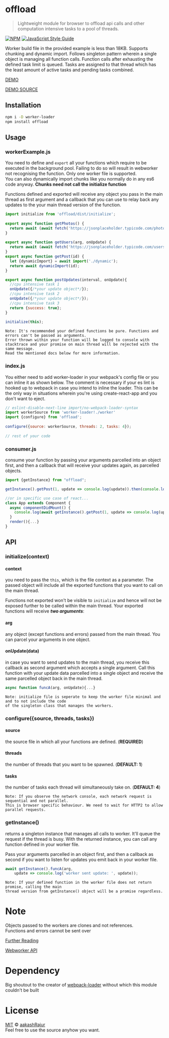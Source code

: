 
  
# offload  
  
> Lightweight module for browser to offload api calls and other computation intensive tasks to a pool of threads.  
  
[![NPM](https://img.shields.io/npm/v/offload.svg)](https://www.npmjs.com/package/offload) [![JavaScript Style Guide](https://img.shields.io/badge/code_style-standard-brightgreen.svg)](https://standardjs.com)  
  
Worker build file in the provided example is less than 18KB. Supports chunking and dynamic import. Follows singleton pattern wherein a single object is managing all function calls. Function calls after exhausting the defined task limit is queued. Tasks are assigned to that thread which has the least amount of active tasks and pending tasks combined.  
  
[DEMO](https://aakashrajur.github.io/offload/)  
  
[DEMO SOURCE](https://github.com/aakashRajur/offload/tree/master/example)  
  
## Installation  
```bash  
npm i -D worker-loader  
npm install offload  
```  
  
## Usage  
  
### workerExample.js  
You need to define and  ```export``` all your functions which require to be  executed in the background pool. Failing to do so will result in webworker not recognising the function. Only one worker file is supported.  
You can also dynamically import chunks like you normally do in any es6 code anyway.  **Chunks need not call the initialize function**
  
Functions defined and exported will receive any object you pass in the main thread as first argument and a callback that you can use to relay back any updates to the your main thread version of the function.
```jsx harmony  
import initialize from 'offload/dist/initialize';  
  
export async function getPhotos() {  
  return await (await fetch('https://jsonplaceholder.typicode.com/photos')).json()  
}  
  
export async function getUsers(arg, onUpdate) {  
  return await (await fetch('https://jsonplaceholder.typicode.com/users')).json()  
}  
export async function getPost(id) {  
  let {dynamicImport} = await import('./dynamic');  
  return await dynamicImport(id);  
}  

export async function postUpdates(interval, onUpdate){
  //cpu intensive task 1
  onUpdate({/*your update object*/});
  //cpu intensive task 2
  onUpdate({/*your update object*/});
  //cpu intensive task 3
  return {success: true};
}
  
initialize(this);  
```  
```  
Note: It's recommended your defined functions be pure. Functions and errors can't be passed as arguments.  
Error thrown within your function will be logged to console with stacktrace and your promise on main thread will be rejected with the same message. 
Read the mentioned docs below for more information.  
  ```  
### index.js  
You either need to add worker-loader in your webpack's config file or you can inline it as shown below. The comment is necessary if your es lint is hooked up to webpack in case you intend to inline the loader. This can be the only way in situations wherein you're using create-react-app and you don't want to eject.  
```jsx harmony  
// eslint-disable-next-line import/no-webpack-loader-syntax  
import workerSource from 'worker-loader!./worker'  
import {configure} from 'offload';  
  
configure({source: workerSource, threads: 2, tasks: 4});  
  
// rest of your code  
  ```  
  
### consumer.js  
consume your function by passing your arguments parcelled into an object first, and then a callback that will receive your updates again, as parcelled objects.
```jsx harmony  
import {getInstance} from "offload";  

getInstance().getPost(1, update => console.log(update)).then(console.log).catch(console.error);  

//or in specific use case of react...  
class App extends Component {  
  async componentDidMount() {  
    console.log(await getInstance().getPost(1, update => console.log(update)));  
  }  
  render(){...}  
}  
```  
  
## API  
### initialize(context)  
#### context
 you need to pass the ```this```, which is the file context as a parameter. The passed object will include all the exported functions that you want to call on the main thread. 

Functions not exported won't be visible to ```initialize``` and hence will not be exposed further to be called within the main thread.  Your exported functions will receive ***two arguments***:

#### arg
 any object (except functions and errors) passed from the main thread. You can parcel your arguments in one object.
#### onUpdate(data)
 in case you want to send updates to the main thread, you receive this callback as second argument which accepts a single argument. 
 Call this function with your update data parcelled into a single object and receive the same parcelled object back in the main thread.
```jsx harmony
async function funcA(arg, onUpdate){...}
```
```  
Note: initialize file is seperate to keep the worker file minimal and and to not include the code  
of the singleton class that manages the workers.  
```  
  
### configure({source, threads, tasks})  
#### source
 the source file in which all your functions are defined.  (**REQUIRED**)  
####  threads
 the number of threads that you want to be spawned.  (**DEFAULT: 1**)  
#### tasks
  the number of tasks each thread will simultaneously take on. (**DEFAULT: 4**)  
```  
Note: If you observe the network console, each network request is  sequential and not parallel.  
This is browser specific behaviour. We need to wait for HTTP2 to allow parallel requests.  
```  
  
### getInstance()  
returns a singleton instance that manages all calls to worker. It'll queue the request if the thread is busy. With the returned instance, you can call any function defined in your worker file.

Pass your arguments parcelled in an object first, and then a callback as second if you want to listen for updates you emit back in your worker file.

```jsx harmony  
await getInstance().funcA(arg, 
    update => console.log('worker sent update: ', update));
```  
```  
Note: If your defined function in the worker file does not return promise, calling the main  
thread version from getInstance() object will be a promise regardless.  
```  
  
# Note  
Objects passed to the workers are clones and not references.  
Functions and errors cannot be sent over  
  
[Further Reading](https://developer.mozilla.org/en-US/docs/Web/API/Web_Workers_API/Structured_clone_algorithm)  
  
[Webworker API](https://developer.mozilla.org/en-US/docs/Web/API/Web_Workers_API/Using_web_workers)  
  
# Dependency  
Big shoutout to the creator of [webpack-loader](https://github.com/webpack-contrib/worker-loader) without which this module couldn't be built  
  
# License  
[MIT](https://github.com/aakashRajur/offload/blob/master/LICENCE) © [aakashRajur](https://github.com/aakashRajur)  
Feel free to use the source anyhow you want.